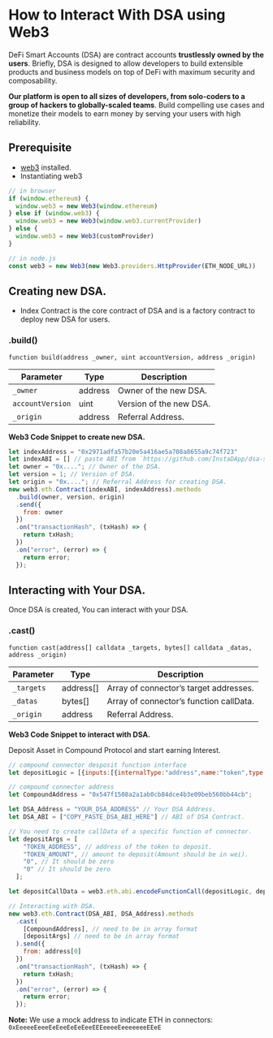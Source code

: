
# How to Interact With DSA using Web3
DeFi Smart Accounts (DSA) are contract accounts  **trustlessly owned by the users**. Briefly, DSA is designed to allow developers to build extensible products and business models on top of DeFi with maximum security and composability.

**Our platform is open to all sizes of developers, from solo-coders to a group of hackers to globally-scaled teams**. Build compelling use cases and monetize their models to earn money by serving your users with high reliability.

## Prerequisite
-   [web3](https://github.com/ethereum/web3.js/#installation) installed.
-   Instantiating web3

```javascript
// in browser
if (window.ethereum) {
  window.web3 = new Web3(window.ethereum)
} else if (window.web3) {
  window.web3 = new Web3(window.web3.currentProvider)
} else {
  window.web3 = new Web3(customProvider)
}

// in node.js
const web3 = new Web3(new Web3.providers.HttpProvider(ETH_NODE_URL))
```

## Creating new DSA.

-   Index Contract is the core contract of DSA and is a factory contract to deploy new DSA for users.

### .build()

`function build(address _owner, uint accountVersion, address _origin)`

| Parameter | Type | Description|
|--|--|--|
| `_owner` | address | Owner of the new DSA.
| `accountVersion` | uint | Version of the new DSA.
| `_origin` | address | Referral Address.

**Web3 Code Snippet to create new DSA.**
```javascript
let indexAddress = "0x2971adfa57b20e5a416ae5a708a8655a9c74f723"
let indexABI = [] // paste ABI from `https://github.com/InstaDApp/dsa-sdk/blob/master/src/abi/core/index.json`
let owner = "0x...."; // Owner of the DSA.
let version = 1; // Version of DSA.
let origin = "0x...."; // Referral Address for creating DSA.
new web3.eth.Contract(indexABI, indexAddress).methods
  .build(owner, version, origin)
  .send({
    from: owner
  })
  .on("transactionHash", (txHash) => {
    return txHash;
  })
  .on("error", (error) => {
    return error;
  });
```

## Interacting with Your DSA.

Once DSA is created, You can interact with your DSA.

### .cast()
`function cast(address[] calldata _targets, bytes[] calldata _datas, address _origin)`

| Parameter | Type | Description|
|--|--|--|
| `_targets` | address[] | Array of connector’s target addresses.
| `_datas` | bytes[] | Array of connector’s function callData.
| `_origin` | address | Referral Address.

**Web3 Code Snippet to interact with DSA.**

Deposit Asset in Compound Protocol and start earning Interest.

```javascript
// compound connector desposit function interface
let depositLogic = [{inputs:[{internalType:"address",name:"token",type:"address"},{internalType:"uint256",name:"amt",type:"uint256"},{internalType:"uint256",name:"getId",type:"uint256"},{internalType:"uint256",      name:"setId",type:"uint256"}],name:"deposit",outputs:[],stateMutability:"payable",type:"function"}];

// compound connector address
let CompoundAddress = "0x547f1508a2a1ab0cb84dce4b3e09beb560bb44cb"; 

let DSA_Address = "YOUR_DSA_ADDRESS" // Your DSA Address.
let DSA_ABI = ["COPY_PASTE_DSA_ABI_HERE"] // ABI of DSA Contract.

// You need to create callData of a specific function of connector.
let depositArgs = [
    "TOKEN_ADDRESS", // address of the token to deposit.
    "TOKEN_AMOUNT", // amount to deposit(Amount should be in wei).
    "0", // It should be zero
    "0" // It should be zero
  ];

let depositCallData = web3.eth.abi.encodeFunctionCall(depositLogic, depositArgs);

// Interacting with DSA.
new web3.eth.Contract(DSA_ABI, DSA_Address).methods
  .cast(
    [CompoundAddress], // need to be in array format
    [depositArgs] // need to be in array format
  ).send({
    from: address[0]
  })
  .on("transactionHash", (txHash) => {
    return txHash;
  })
  .on("error", (error) => {
    return error;
  });
```
**Note:** We use a mock address to indicate ETH in connectors: `0xEeeeeEeeeEeEeeEeEeEeeEEEeeeeEeeeeeeeEEeE`